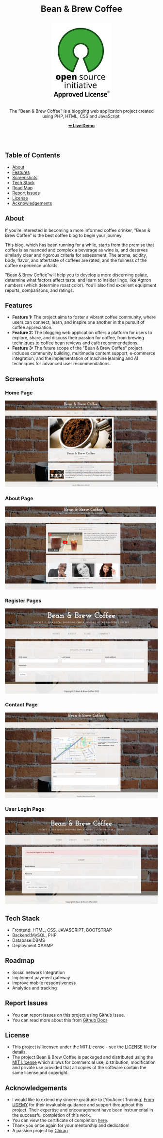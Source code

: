 <h1 align="center">Bean & Brew Coffee</h1>

<div align="center">

<h2 align="center">
  <a href="LICENSE">
    <img src="https://github.com/SorcererChiragsingh/Project-Bean-Brew-Coffee-/blob/main/img/MIT%20License.png" alt="MIT License" />
  </a>
</h2>

<p>The "Bean & Brew Coffee" is a blogging web application project created using PHP, HTML, CSS and JavaScript.</p>

<a href="" target="_blank"><strong>➥ Live Demo</strong></a>

</div> <br/><br/>

## Table of Contents

- [About](#about)
- [Features](#features)
- [Screenshots](#screenshots)
- [Tech Stack](#tech-stack)
- [Road Map](#roadmap)
- [Report Issues](#report-issues)
- [License](#license)
- [Acknowledgements](#acknowledgements)

## About

If you’re interested in becoming a more informed coffee drinker, "Bean & Brew Coffee" is the best coffee blog to begin your journey.

This blog, which has been running for a while, starts from the premise that coffee is as nuanced and complex a beverage as wine is, and deserves similarly clear and rigorous criteria for assessment. The aroma, acidity, body, flavor, and aftertaste of coffees are rated, and the fullness of the coffee experience unfolds.

"Bean & Brew Coffee"will help you to develop a more discerning palate, determine what factors affect taste, and learn to insider lingo, like Agtron numbers (which determine roast color). You’ll also find excellent equipment reports, comparisons, and ratings.

## Features

- **Feature 1:** The project aims to foster a vibrant coffee community, where users can connect, learn, and inspire one another in the pursuit of coffee appreciation.
- **Feature 2:** The blogging web application offers a platform for users to explore, share, and discuss their passion for coffee, from brewing techniques to coffee bean reviews and café recommendations.
- **Feature 3:** The future scope of the "Bean & Brew Coffee" project includes community building, multimedia content support, e-commerce integration, and the implementation of machine learning and AI techniques for advanced user recommendations.

## Screenshots

### Home Page
![](https://github.com/SorcererChiragsingh/Project-Bean-Brew-Coffee-/blob/main/img/HomePage.png)

### About Page
![](https://github.com/SorcererChiragsingh/Project-Bean-Brew-Coffee-/blob/main/img/AboutPage.png)

### Register Pages
![](https://github.com/SorcererChiragsingh/Project-Bean-Brew-Coffee-/blob/main/img/RegisterationPage.png)

### Contact Page
![](https://github.com/SorcererChiragsingh/Project-Bean-Brew-Coffee-/blob/main/img/ContactPage.png)

### User Login Page
![](https://github.com/SorcererChiragsingh/Project-Bean-Brew-Coffee-/blob/main/img/UserLoginPage.png)


## Tech Stack

- Frontend: HTML, CSS, JAVASCRIPT, BOOTSTRAP
- Backend:MySQL, PHP
- Database:DBMS
- Deployment:XAAMP


## Roadmap

 - Social network Integration
 - Implement payment gateway
 - Improve mobile responsiveness
 - Analytics and tracking

 ## Report Issues
- You can report issues on this project using Github issue.
- You can read more about this from [Github Docs](https://docs.github.com/en/issues/tracking-your-work-with-issues/creating-an-issue)

## License

- This project is licensed under the MIT License - see the [LICENSE](https://github.com/SorcererChiragsingh/Project-Bean-Brew-Coffee-?tab=MIT-1-ov-file) file for details.
- The project Bean & Brew Coffee is packaged and distributed using the [MIT License](https://choosealicense.com/licenses/mit/) which allows for commercial use, distribution, modification and private use provided that all copies of the software contain the same license and copyright.

## Acknowledgements

- I would like to extend my sincere gratitude to [YouAccel Training] [From UDEMY](https://www.udemy.com/user/youaccel/) for their invaluable guidance and support throughout this project. Their expertise and encouragement have been instrumental in the successful completion of this work.
- You can view the certificate of completion [here](https://github.com/SorcererChiragsingh/Project-Bean-Brew-Coffee-/blob/main/img/Completion%20Certificate.PNG).
- Thank you once again for your mentorship and dedication!
- A passion project by [Chirag](www.linkedin.com/in/chirag-singh-148993279)